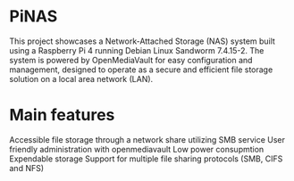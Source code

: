 # PiNAS

This project showcases a Network-Attached Storage (NAS) system built using a Raspberry Pi 4 running Debian Linux Sandworm 7.4.15-2. The system is powered by OpenMediaVault for easy configuration and management, designed to operate as a secure and efficient file storage solution on a local area network (LAN).

# Main features

Accessible file storage through a network share utilizing SMB service 
User friendly administration with openmediavault
Low power consupmtion
Expendable storage
Support for multiple file sharing protocols (SMB, CIFS and NFS)
